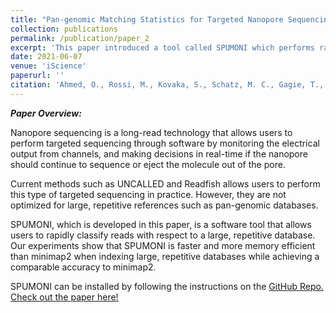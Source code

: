 ```yaml
---
title: "Pan-genomic Matching Statistics for Targeted Nanopore Sequencing"
collection: publications
permalink: /publication/paper_2
excerpt: 'This paper introduced a tool called SPUMONI which performs rapid, binary classification of reads with respect to a reference database. The tool is aimed toward the application of adaptive sequencing with Nanopore sequencers.'
date: 2021-06-07
venue: 'iScience'
paperurl: ''
citation: 'Ahmed, O., Rossi, M., Kovaka, S., Schatz, M. C., Gagie, T., Boucher, C., & Langmead, B. (2021). Pan-genomic Matching Statistics for Targeted Nanopore Sequencing. iScience, 102696.'
---
```


***Paper Overview:***

Nanopore sequencing is a long-read technology that allows users to perform targeted sequencing through software by monitoring the electrical output from channels, and making decisions in real-time if the nanopore should continue to sequence or eject the molecule out of the pore.

Current methods such as UNCALLED and Readfish allows users to perform this type of targeted sequencing in practice. However, they are not optimized for large, repetitive references such as pan-genomic databases.

SPUMONI, which is developed in this paper, is a software tool that allows users to rapidly classify reads with respect to a large, repetitive database. Our experiments show that SPUMONI is faster and more memory efficient than minimap2 when indexing large, repetitive databases while achieving a comparable accuracy to minimap2.

SPUMONI can be installed by following the instructions on the [GitHub Repo.](https://github.com/oma219/spumoni) [Check out the paper here!](http://oma219.github.io/files/spumoni.pdf)